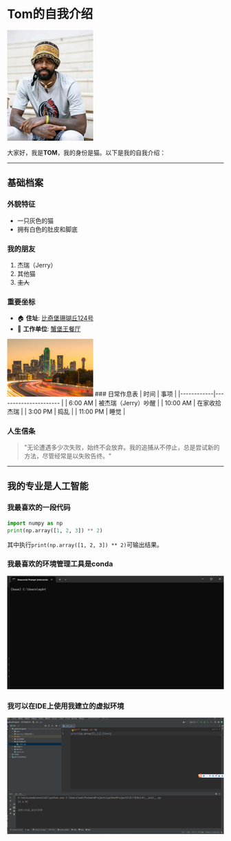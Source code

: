 # Tom的自我介绍

<img src="https://github.com/wybhh111/GitDemo/blob/master/images/_20241024162514.jpg" width="200" alt="TOM形象">

大家好，我是**TOM**，我的身份是猫。以下是我的自我介绍：

---

## 基础档案 

### 外貌特征 
- 一只灰色的猫
- 拥有白色的肚皮和脚底

### 我的朋友
1. 杰瑞（Jerry）
2. 其他猫
3. ~~主人~~

### 重要坐标
- 🏠 **住址**: [比奇堡珊瑚丘124号](https://baike.baidu.com/item/%E6%AF%94%E5%A5%87%E5%A0%A1/8275168) 
- 🏢 **工作单位**: [蟹堡王餐厅](https://baike.baidu.com/item/%E8%9F%B9%E5%A0%A1%E7%8E%8B/8043124)
<img src="https://github.com/wybhh111/GitDemo/blob/master/images/3584.jpg_wh860.jpg" width="200" alt="TOM形象">
### 日常作息表
| 时间       | 事项                  |
|------------|---------------------- |
| 6:00 AM    | 被杰瑞（Jerry）吵醒    |
| 10:00 AM   | 在家收拾杰瑞           |
| 3:00 PM    | 捣乱                  |
| 11:00 PM   | 睡觉                  |

### 人生信条
> "无论遭遇多少次失败，始终不会放弃。我的追捕从不停止，总是尝试新的方法，尽管经常是以失败告终。"
---

## 我的专业是人工智能
### 我最喜欢的一段代码

```python
import numpy as np
print(np.array([1, 2, 3]) ** 2)
```
其中执行`print(np.array([1, 2, 3]) ** 2)`可输出结果。

### 我最喜欢的环境管理工具是conda
<img src="https://github.com/wybhh111/GitDemo/blob/master/images/2025-03-21%20211752.png" width="800" alt="截图一">

### 我可以在IDE上使用我建立的虚拟环境
<img src="https://github.com/wybhh111/GitDemo/blob/master/images/2025-03-21%20212410.png" width="800" alt="截图二">
